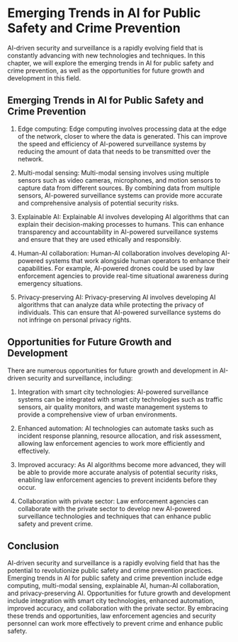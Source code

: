 Emerging Trends in AI for Public Safety and Crime Prevention
================================================================================================================================================

AI-driven security and surveillance is a rapidly evolving field that is constantly advancing with new technologies and techniques. In this chapter, we will explore the emerging trends in AI for public safety and crime prevention, as well as the opportunities for future growth and development in this field.

Emerging Trends in AI for Public Safety and Crime Prevention
------------------------------------------------------------

1. Edge computing: Edge computing involves processing data at the edge of the network, closer to where the data is generated. This can improve the speed and efficiency of AI-powered surveillance systems by reducing the amount of data that needs to be transmitted over the network.

2. Multi-modal sensing: Multi-modal sensing involves using multiple sensors such as video cameras, microphones, and motion sensors to capture data from different sources. By combining data from multiple sensors, AI-powered surveillance systems can provide more accurate and comprehensive analysis of potential security risks.

3. Explainable AI: Explainable AI involves developing AI algorithms that can explain their decision-making processes to humans. This can enhance transparency and accountability in AI-powered surveillance systems and ensure that they are used ethically and responsibly.

4. Human-AI collaboration: Human-AI collaboration involves developing AI-powered systems that work alongside human operators to enhance their capabilities. For example, AI-powered drones could be used by law enforcement agencies to provide real-time situational awareness during emergency situations.

5. Privacy-preserving AI: Privacy-preserving AI involves developing AI algorithms that can analyze data while protecting the privacy of individuals. This can ensure that AI-powered surveillance systems do not infringe on personal privacy rights.

Opportunities for Future Growth and Development
-----------------------------------------------

There are numerous opportunities for future growth and development in AI-driven security and surveillance, including:

1. Integration with smart city technologies: AI-powered surveillance systems can be integrated with smart city technologies such as traffic sensors, air quality monitors, and waste management systems to provide a comprehensive view of urban environments.

2. Enhanced automation: AI technologies can automate tasks such as incident response planning, resource allocation, and risk assessment, allowing law enforcement agencies to work more efficiently and effectively.

3. Improved accuracy: As AI algorithms become more advanced, they will be able to provide more accurate analysis of potential security risks, enabling law enforcement agencies to prevent incidents before they occur.

4. Collaboration with private sector: Law enforcement agencies can collaborate with the private sector to develop new AI-powered surveillance technologies and techniques that can enhance public safety and prevent crime.

Conclusion
----------

AI-driven security and surveillance is a rapidly evolving field that has the potential to revolutionize public safety and crime prevention practices. Emerging trends in AI for public safety and crime prevention include edge computing, multi-modal sensing, explainable AI, human-AI collaboration, and privacy-preserving AI. Opportunities for future growth and development include integration with smart city technologies, enhanced automation, improved accuracy, and collaboration with the private sector. By embracing these trends and opportunities, law enforcement agencies and security personnel can work more effectively to prevent crime and enhance public safety.
